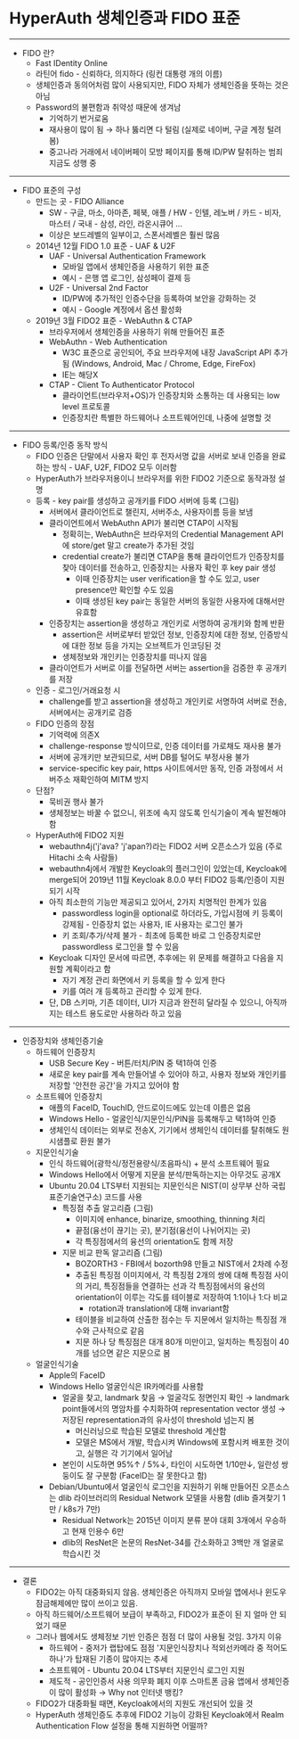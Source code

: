 # HyperAuth 생체인증과 FIDO 표준

---

- FIDO 란?
  - Fast IDentity Online
  - 라틴어 fido - 신뢰하다, 의지하다 (링컨 대통령 개의 이름)
  - 생체인증과 동의어처럼 많이 사용되지만, FIDO 자체가 생체인증을 뜻하는 것은 아님
  - Password의 불편함과 취약성 때문에 생겨남
    - 기억하기 번거로움
    - 재사용이 많이 됨 → 하나 뚫리면 다 털림 (실제로 네이버, 구글 계정 털려봄)
    - 중고나라 거래에서 네이버페이 모방 페이지를 통해 ID/PW 탈취하는 범죄 지금도 성행 중

---

- FIDO 표준의 구성
  - 만드는 곳 - FIDO Alliance
    - SW - 구글, 마소, 아마존, 페북, 애플 / HW - 인텔, 레노버 / 카드 - 비자, 마스터 / 국내 - 삼성, 라인, 라온시큐어 ...
    - 이상은 보드레벨의 일부이고, 스폰서레벨은 훨씬 많음
  - 2014년 12월 FIDO 1.0 표준 - UAF & U2F
    - UAF - Universal Authentication Framework
      - 모바일 앱에서 생체인증을 사용하기 위한 표준
      - 예시 - 은행 앱 로그인, 삼성페이 결제 등
    - U2F - Universal 2nd Factor
      - ID/PW에 추가적인 인증수단을 등록하여 보안을 강화하는 것
      - 예시 - Google 계정에서 옵션 활성화
  - 2019년 3월 FIDO2 표준 - WebAuthn & CTAP
    - 브라우저에서 생체인증을 사용하기 위해 만들어진 표준
    - WebAuthn - Web Authentication
      - W3C 표준으로 공인되어, 주요 브라우저에 내장 JavaScript API 추가됨 (Windows, Android, Mac / Chrome, Edge, FireFox)
      - IE는 해당X
    - CTAP - Client To Authenticator Protocol
      - 클라이언트(브라우저+OS)가 인증장치와 소통하는 데 사용되는 low level 프로토콜
      - 인증장치란 특별한 하드웨어나 소프트웨어인데, 나중에 설명할 것

---

- FIDO 등록/인증 동작 방식
  - FIDO 인증은 단말에서 사용자 확인 후 전자서명 값을 서버로 보내 인증을 완료하는 방식 - UAF, U2F, FIDO2 모두 이러함
  - HyperAuth가 브라우저용이니 브라우저를 위한 FIDO2 기준으로 동작과정 설명
  - 등록 - key pair를 생성하고 공개키를 FIDO 서버에 등록 (그림)
    - 서버에서 클라이언트로 챌린지, 서버주소, 사용자이름 등을 보냄
    - 클라이언트에서 WebAuthn API가 불리면 CTAP이 시작됨
      - 정확히는, WebAuthn은 브라우저의 Credential Management API에 store/get 말고 create가 추가된 것임
      - credential create가 불리면 CTAP을 통해 클라이언트가 인증장치를 찾아 데이터를 전송하고, 인증장치는 사용자 확인 후 key pair 생성
        - 이때 인증장치는 user verification을 할 수도 있고, user presence만 확인할 수도 있음
        - 이때 생성된 key pair는 동일한 서버의 동일한 사용자에 대해서만 유효함
    - 인증장치는 assertion을 생성하고 개인키로 서명하여 공개키와 함께 반환
      - assertion은 서버로부터 받았던 정보, 인증장치에 대한 정보, 인증방식에 대한 정보 등을 가지는 오브젝트가 인코딩된 것
      - 생체정보와 개인키는 인증장치를 떠나지 않음
    - 클라이언트가 서버로 이를 전달하면 서버는 assertion을 검증한 후 공개키를 저장
  - 인증 - 로그인/거래요청 시
    - challenge를 받고 assertion을 생성하고 개인키로 서명하여 서버로 전송, 서버에서는 공개키로 검증
  - FIDO 인증의 장점
    - 기억력에 의존X
    - challenge-response 방식이므로, 인증 데이터를 가로채도 재사용 불가
    - 서버에 공개키만 보관되므로, 서버 DB를 털어도 부정사용 불가
    - service-specific key pair, https 사이트에서만 동작, 인증 과정에서 서버주소 재확인하여 MITM 방지
  - 단점?
    - 묵비권 행사 불가
    - 생체정보는 바꿀 수 없으니, 위조에 속지 않도록 인식기술이 계속 발전해야 함
  - HyperAuth에 FIDO2 지원 
    - webauthn4j('j'ava? 'j'apan?)라는 FIDO2 서버 오픈소스가 있음 (주로 Hitachi 소속 사람들)
    - webauthn4j에서 개발한 Keycloak의 플러그인이 있었는데, Keycloak에 merge되어 2019년 11월 Keycloak 8.0.0 부터 FIDO2 등록/인증이 지원되기 시작
    - 아직 최소한의 기능만 제공되고 있어서, 2가지 치명적인 한계가 있음
      - passwordless login을 optional로 하더라도, 가입시점에 키 등록이 강제됨 - 인증장치 없는 사용자, IE 사용자는 로그인 불가
      - 키 조회/추가/삭제 불가 - 최초에 등록한 바로 그 인증장치로만 passwordless 로그인을 할 수 있음
    - Keycloak 디자인 문서에 따르면, 추후에는 위 문제를 해결하고 다음을 지원할 계획이라고 함
      - 자기 계정 관리 화면에서 키 등록을 할 수 있게 한다
      - 키를 여러 개 등록하고 관리할 수 있게 한다.
    - 단, DB 스키마, 기존 데이터, UI가 지금과 완전히 달라질 수 있으니, 아직까지는 테스트 용도로만 사용하라 하고 있음

---

- 인증장치와 생체인증기술
  - 하드웨어 인증장치
    - USB Secure Key - 버튼/터치/PIN 중 택1하여 인증
    - 새로운 key pair를 계속 만들어낼 수 있어야 하고, 사용자 정보와 개인키를 저장할 '안전한 공간'을 가지고 있어야 함
  - 소프트웨어 인증장치
    - 애플의 FaceID, TouchID, 안드로이드에도 있는데 이름은 없음
    - Windows Hello - 얼굴인식/지문인식/PIN을 등록해두고 택1하여 인증
    - 생체인식 데이터는 외부로 전송X, 기기에서 생체인식 데이터를 탈취해도 원시샘플로 환원 불가
  - 지문인식기술
    - 인식 하드웨어(광학식/정전용량식/초음파식) + 분석 소프트웨어 필요
    - Windows Hello에서 어떻게 지문을 분석/판독하는지는 아무것도 공개X
    - Ubuntu 20.04 LTS부터 지원되는 지문인식은 NIST(미 상무부 산하 국립표준기술연구소) 코드를 사용
      - 특징점 추출 알고리즘 (그림)
        - 이미지에 enhance, binarize, smoothing, thinning 처리
        - 끝점(융선이 끊기는 곳), 분기점(융선이 나뉘어지는 곳)
        - 각 특징점에서의 융선의 orientation도 함께 저장
      - 지문 비교 판독 알고리즘 (그림)
        - BOZORTH3 - FBI에서 bozorth98 만들고 NIST에서 2차례 수정
        - 추출된 특징점 이미지에서, 각 특징점 2개의 쌍에 대해 특징점 사이의 거리, 특징점들을 연결하는 선과 각 특징점에서의 융선의 orientation이 이루는 각도를 테이블로 저장하여 1:1이나 1:다 비교
          - rotation과 translation에 대해 invariant함
        - 테이블을 비교하여 산출한 점수는 두 지문에서 일치하는 특징점 개수와 근사적으로 같음
        - 지문 하나 당 특징점은 대개 80개 미만이고, 일치하는 특징점이 40개를 넘으면 같은 지문으로 봄
  - 얼굴인식기술
    - Apple의 FaceID
    - Windows Hello 얼굴인식은 IR카메라를 사용함
      - 얼굴을 찾고, landmark 찾음 → 얼굴각도 정면인지 확인 → landmark point들에서의 명암차를 수치화하여 representation vector 생성 → 저장된 representation과의 유사성이 threshold 넘는지 봄
        - 머신러닝으로 학습된 모델로 threshold 계산함
        - 모델은 MS에서 개발, 학습시켜 Windows에 포함시켜 배포한 것이고, 실행은 각 기기에서 일어남
      - 본인이 시도하면 95%↑ / 5%↓, 타인이 시도하면 1/10만↓, 일란성 쌍둥이도 잘 구분함 (FaceID는 잘 못한다고 함)
    - Debian/Ubuntu에서 얼굴인식 로그인을 지원하기 위해 만들어진 오픈소스는 dlib 라이브러리의 Residual Network 모델을 사용함 (dlib 즐겨찾기 1만 / k8s가 7만)
      - Residual Network는 2015년 이미지 분류 분야 대회 3개에서 우승하고 현재 인용수 6만
      - dlib의 ResNet은 논문의 ResNet-34를 간소화하고 3백만 개 얼굴로 학습시킨 것

---

- 결론
  - FIDO2는 아직 대중화되지 않음. 생체인증은 아직까지 모바일 앱에서나 윈도우 잠금해제에만 많이 쓰이고 있음.
  - 아직 하드웨어/소프트웨어 보급이 부족하고, FIDO2가 표준이 된 지 얼마 안 되었기 때문
  - 그러나 웹에서도 생체정보 기반 인증은 점점 더 많이 사용될 것임. 3가지 이유
    - 하드웨어 - 중저가 랩탑에도 점점 '지문인식장치나 적외선카메라 중 적어도 하나'가 탑재된 기종이 많아지는 추세
    - 소프트웨어 - Ubuntu 20.04 LTS부터 지문인식 로그인 지원
    - 제도적 - 공인인증서 사용 의무화 폐지 이후 스마트폰 금융 앱에서 생체인증이 많이 활성화 → Why not 인터넷 뱅킹?
  - FIDO2가 대중화될 때면, Keycloak에서의 지원도 개선되어 있을 것
  - HyperAuth 생체인증도 추후에 FIDO2 기능이 강화된 Keycloak에서 Realm Authentication Flow 설정을 통해 지원하면 어떨까?
